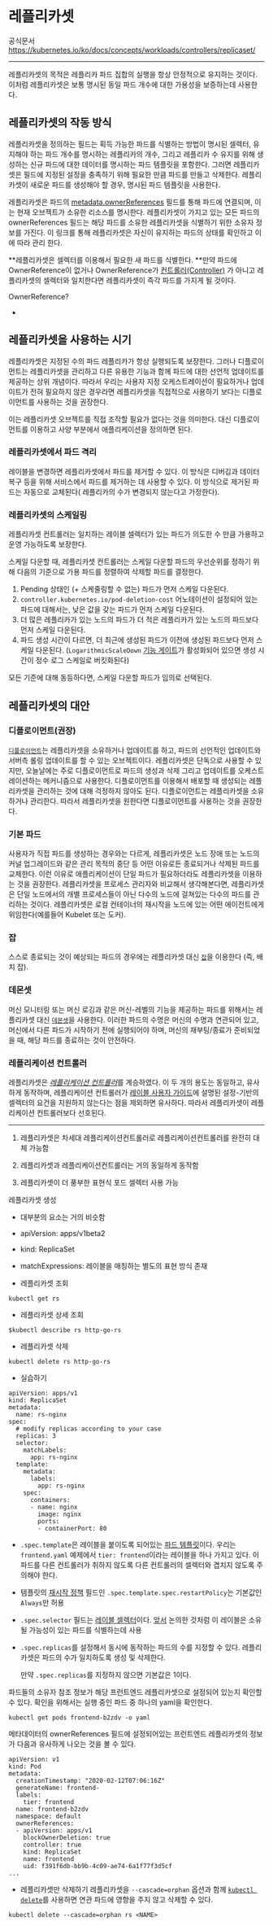 # 레플리카셋

공식문서 https://kubernetes.io/ko/docs/concepts/workloads/controllers/replicaset/

---

레플리카셋의 목적은 레플리카 파드 집합의 실행을 항상 안정적으로 유지하는 것이다. 이처럼 레플리카셋은 보통 명시된 동일 파드 개수에 대한 가용성을 보증하는데 사용한다.



## 레플리카셋의 작동 방식

 레플리카셋을 정의하는 필드는 획득 가능한 파드를 식별하는 방법이 명시된 셀렉터, 유지해야 하는 파드 개수를 명시하는 레플리카의 개수, 그리고 레플리카 수 유지를 위해 생성하는 신규 파드에 대한 데이터를 명시하는 파드 템플릿을 포함한다. 그러면 레플리카셋은 필드에 지정된 설정을 충족하기 위해 필요한 만큼 파드를 만들고 삭제한다. 레플리카셋이 새로운 파드를 생성해야 할 경우, 명시된 파드 템플릿을 사용한다.

레플리카셋은 파드의 [metadata.ownerReferences](https://kubernetes.io/ko/docs/concepts/workloads/controllers/garbage-collection/#소유자-owner-와-종속-dependent) 필드를 통해 파드에 연결되며, 이는 현재 오브젝트가 소유한 리소스를 명시한다. 레플리카셋이 가지고 있는 모든 파드의 ownerReferences 필드는 해당 파드를 소유한 레플리카셋을 식별하기 위한 소유자 정보를 가진다. 이 링크를 통해 레플리카셋은 자신이 유지하는 파드의 상태를 확인하고 이에 따라 관리 한다.

**레플리카셋은 셀렉터를 이용해서 필요한 새 파드를 식별한다. **만약 파드에 OwnerReference이 없거나 OwnerReference가 [컨트롤러(Controller)](https://kubernetes.io/ko/docs/concepts/architecture/controller/) 가 아니고 레플리카셋의 셀렉터와 일치한다면 레플리카셋이 즉각 파드를 가지게 될 것이다.



OwnerReference? 

- 



## 레플리카셋을 사용하는 시기

레플리카셋은 지정된 수의 파드 레플리카가 항상 실행되도록 보장한다. 그러나 디플로이먼트는 레플리카셋을 관리하고 다른 유용한 기능과 함께 파드에 대한 선언적 업데이트를 제공하는 상위 개념이다. 따라서 우리는 사용자 지정 오케스트레이션이 필요하거나 업데이트가 전혀 필요하지 않은 경우라면 레플리카셋을 직접적으로 사용하기 보다는 디플로이먼트를 사용하는 것을 권장한다.

이는 레플리카셋 오브젝트를 직접 조작할 필요가 없다는 것을 의미한다. 대신 디플로이먼트를 이용하고 사양 부분에서 애플리케이션을 정의하면 된다.



### 레플리카셋에서 파드 격리

레이블을 변경하면 레플리카셋에서 파드를 제거할 수 있다. 이 방식은 디버깅과 데이터 복구 등을 위해 서비스에서 파드를 제거하는 데 사용할 수 있다. 이 방식으로 제거된 파드는 자동으로 교체된다( 레플리카의 수가 변경되지 않는다고 가정한다).



### 레플리카셋의 스케일링

레플리카셋 컨트롤러는 일치하는 레이블 셀렉터가 있는 파드가 의도한 수 만큼 가용하고 운영 가능하도록 보장한다.

스케일 다운할 때, 레플리카셋 컨트롤러는 스케일 다운할 파드의 우선순위를 정하기 위해 다음의 기준으로 가용 파드를 정렬하여 삭제할 파드를 결정한다.

1. Pending 상태인 (+ 스케줄링할 수 없는) 파드가 먼저 스케일 다운된다.
2. `controller.kubernetes.io/pod-deletion-cost` 어노테이션이 설정되어 있는 파드에 대해서는, 낮은 값을 갖는 파드가 먼저 스케일 다운된다.
3. 더 많은 레플리카가 있는 노드의 파드가 더 적은 레플리카가 있는 노드의 파드보다 먼저 스케일 다운된다.
4. 파드 생성 시간이 다르면, 더 최근에 생성된 파드가 이전에 생성된 파드보다 먼저 스케일 다운된다. (`LogarithmicScaleDown` [기능 게이트](https://kubernetes.io/ko/docs/reference/command-line-tools-reference/feature-gates/)가 활성화되어 있으면 생성 시간이 정수 로그 스케일로 버킷화된다)

모든 기준에 대해 동등하다면, 스케일 다운할 파드가 임의로 선택된다.



## 레플리카셋의 대안

### 디플로이먼트(권장)

[`디플로이먼트`](https://kubernetes.io/ko/docs/concepts/workloads/controllers/deployment/)는 레플리카셋을 소유하거나 업데이트를 하고, 파드의 선언적인 업데이트와 서버측 롤링 업데이트를 할 수 있는 오브젝트이다. 레플리카셋은 단독으로 사용할 수 있지만, 오늘날에는 주로 디플로이먼트로 파드의 생성과 삭제 그리고 업데이트를 오케스트레이션하는 메커니즘으로 사용한다. 디플로이먼트를 이용해서 배포할 때 생성되는 레플리카셋을 관리하는 것에 대해 걱정하지 않아도 된다. 디플로이먼트는 레플리카셋을 소유하거나 관리한다. 따라서 레플리카셋을 원한다면 디플로이먼트를 사용하는 것을 권장한다.

### 기본 파드

사용자가 직접 파드를 생성하는 경우와는 다르게, 레플리카셋은 노드 장애 또는 노드의 커널 업그레이드와 같은 관리 목적의 중단 등 어떤 이유로든 종료되거나 삭제된 파드를 교체한다. 이런 이유로 애플리케이션이 단일 파드가 필요하더라도 레플리카셋을 이용하는 것을 권장한다. 레플리카셋을 프로세스 관리자와 비교해서 생각해본다면, 레플리카셋은 단일 노드에서의 개별 프로세스들이 아닌 다수의 노드에 걸쳐있는 다수의 파드를 관리하는 것이다. 레플리카셋은 로컬 컨테이너의 재시작을 노드에 있는 어떤 에이전트에게 위임한다(예를들어 Kubelet 또는 도커).

### 잡

스스로 종료되는 것이 예상되는 파드의 경우에는 레플리카셋 대신 [`잡`](https://kubernetes.io/ko/docs/concepts/workloads/controllers/job/)을 이용한다 (즉, 배치 잡).

### 데몬셋

머신 모니터링 또는 머신 로깅과 같은 머신-레벨의 기능을 제공하는 파드를 위해서는 레플리카셋 대신 [`데몬셋`](https://kubernetes.io/ko/docs/concepts/workloads/controllers/daemonset/)을 사용한다. 이러한 파드의 수명은 머신의 수명과 연관되어 있고, 머신에서 다른 파드가 시작하기 전에 실행되어야 하며, 머신의 재부팅/종료가 준비되었을 때, 해당 파드를 종료하는 것이 안전하다.

### 레플리케이션 컨트롤러

레플리카셋은 [*레플리케이션 컨트롤러*](https://kubernetes.io/ko/docs/concepts/workloads/controllers/replicationcontroller/)를 계승하였다. 이 두 개의 용도는 동일하고, 유사하게 동작하며, 레플리케이션 컨트롤러가 [레이블 사용자 가이드](https://kubernetes.io/ko/docs/concepts/overview/working-with-objects/labels/#레이블-셀렉터)에 설명된 설정-기반의 셀렉터의 요건을 지원하지 않는다는 점을 제외하면 유사하다. 따라서 레플리카셋이 레플리케이션 컨트롤러보다 선호된다.



---

1. 레플리카셋은 차세대 레플리케이션컨트롤러로 레플리케이션컨트롤러를 완전히 대체 가능함

2. 레플리카셋과 레플리케이션컨트롤러는 거의 동일하게 동작함

3. 레플리카셋이 더 풍부한 표현식 포드 셀렉터 사용 가능



레플리카셋 생성

- 대부분의 요소는 거의 비슷함
- apiVersion: apps/v1beta2
- kind: ReplicaSet
- matchExpressions: 레이블을 매칭하는 별도의 표현 방식 존재



- 레플리카셋 조회

```
kubectl get rs
```



- 레플리카셋 상세 조회

```
$kubectl describe rs http-go-rs
```



- 레플리카셋 삭제

```
kubectl delete rs http-go-rs
```



- 실습하기

```
apiVersion: apps/v1
kind: ReplicaSet
metadata:
  name: rs-nginx
spec:
  # modify replicas according to your case
  replicas: 3
  selector:
    matchLabels:
      app: rs-nginx
  template:
    metadata:
      labels:
        app: rs-nginx
    spec:
      containers:
      - name: nginx
        image: nginx
        ports: 
        - containerPort: 80
```

- `.spec.template`은 레이블을 붙이도록 되어있는 [파드 템플릿](https://kubernetes.io/ko/docs/concepts/workloads/pods/#파드-템플릿)이다. 우리는 `frontend.yaml` 예제에서 `tier: frontend`이라는 레이블을 하나 가지고 있다. 이 파드를 다른 컨트롤러가 취하지 않도록 다른 컨트롤러의 셀렉터와 겹치지 않도록 주의해야 한다.

- 템플릿의 [재시작 정책](https://kubernetes.io/ko/docs/concepts/workloads/pods/pod-lifecycle/#restart-policy) 필드인 `.spec.template.spec.restartPolicy`는 기본값인 `Always`만 허용

- `.spec.selector` 필드는 [레이블 셀렉터](https://kubernetes.io/ko/docs/concepts/overview/working-with-objects/labels/)이다. [앞서](https://kubernetes.io/ko/docs/concepts/workloads/controllers/replicaset/#레플리카-셋의-작동-방식) 논의한 것처럼 이 레이블은 소유될 가능성이 있는 파드를 식별하는데 사용

- `.spec.replicas`를 설정해서 동시에 동작하는 파드의 수를 지정할 수 있다. 레플리카셋은 파드의 수가 일치하도록 생성 및 삭제한다.

  만약 `.spec.replicas`를 지정하지 않으면 기본값은 1이다.



파드들의 소유자 참조 정보가 해당 프런트엔드 레플리카셋으로 설정되어 있는지 확인할 수 있다. 확인을 위해서는 실행 중인 파드 중 하나의 yaml을 확인한다.

```
kubectl get pods frontend-b2zdv -o yaml
```

메타데이터의 ownerReferences 필드에 설정되어있는 프런트엔드 레플리카셋의 정보가 다음과 유사하게 나오는 것을 볼 수 있다.

```
apiVersion: v1
kind: Pod
metadata:
  creationTimestamp: "2020-02-12T07:06:16Z"
  generateName: frontend-
  labels:
    tier: frontend
  name: frontend-b2zdv
  namespace: default
  ownerReferences:
  - apiVersion: apps/v1
    blockOwnerDeletion: true
    controller: true
    kind: ReplicaSet
    name: frontend
    uid: f391f6db-bb9b-4c09-ae74-6a1f77f3d5cf
...
```



- 레플리카셋만 삭제하기 레플리카셋을 `--cascade=orphan` 옵션과 함께 [`kubectl delete`](https://kubernetes.io/docs/reference/generated/kubectl/kubectl-commands#delete)를 사용하면 연관 파드에 영향을 주지 않고 삭제할 수 있다.

```
kubectl delete --cascade=orphan rs <NAME>
```

